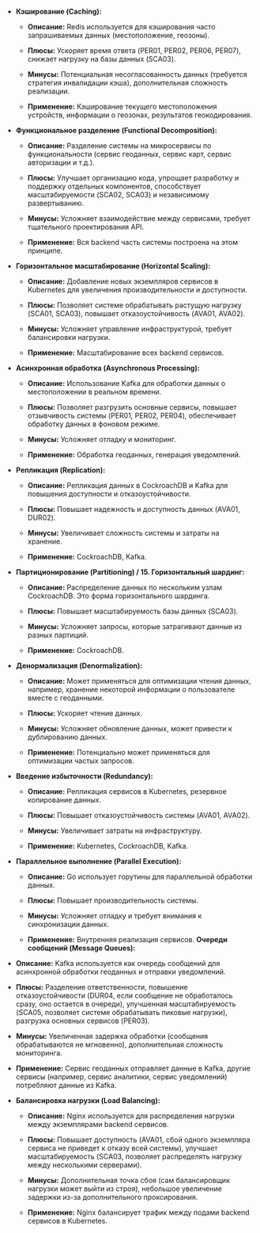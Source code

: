 - **Кэширование (Caching):**
    
    - **Описание:** Redis используется для кэширования часто запрашиваемых данных (местоположение, геозоны).
        
    - **Плюсы:** Ускоряет время ответа (PER01, PER02, PER06, PER07), снижает нагрузку на базы данных (SCA03).
        
    - **Минусы:** Потенциальная несогласованность данных (требуется стратегия инвалидации кэша), дополнительная сложность реализации.
        
    - **Применение:** Кэширование текущего местоположения устройств, информации о геозонах, результатов геокодирования.
        
- **Функциональное разделение (Functional Decomposition):**
    
    - **Описание:** Разделение системы на микросервисы по функциональности (сервис геоданных, сервис карт, сервис авторизации и т.д.).
        
    - **Плюсы:** Улучшает организацию кода, упрощает разработку и поддержку отдельных компонентов, способствует масштабируемости (SCA02, SCA03) и независимому развертыванию.
        
    - **Минусы:** Усложняет взаимодействие между сервисами, требует тщательного проектирования API.
        
    - **Применение:** Вся backend часть системы построена на этом принципе.
        
- **Горизонтальное масштабирование (Horizontal Scaling):**
    
    - **Описание:** Добавление новых экземпляров сервисов в Kubernetes для увеличения производительности и доступности.
        
    - **Плюсы:** Позволяет системе обрабатывать растущую нагрузку (SCA01, SCA03), повышает отказоустойчивость (AVA01, AVA02).
        
    - **Минусы:** Усложняет управление инфраструктурой, требует балансировки нагрузки.
        
    - **Применение:** Масштабирование всех backend сервисов.
    
- **Асинхронная обработка (Asynchronous Processing):**
    
    - **Описание:** Использование Kafka для обработки данных о местоположении в реальном времени.
        
    - **Плюсы:** Позволяет разгрузить основные сервисы, повышает отзывчивость системы (PER01, PER02, PER04), обеспечивает обработку данных в фоновом режиме.
        
    - **Минусы:** Усложняет отладку и мониторинг.
        
    - **Применение:** Обработка геоданных, генерация уведомлений.
        
- **Репликация (Replication):**
    
    - **Описание:** Репликация данных в CockroachDB и Kafka для повышения доступности и отказоустойчивости.
        
    - **Плюсы:** Повышает надежность и доступность данных (AVA01, DUR02).
        
    - **Минусы:** Увеличивает сложность системы и затраты на хранение.
        
    - **Применение:** CockroachDB, Kafka.
        
- **Партиционирование (Partitioning) / 15. Горизонтальный шардинг:**
    
    - **Описание:** Распределение данных по нескольким узлам CockroachDB. Это форма горизонтального шардинга.
        
    - **Плюсы:** Повышает масштабируемость базы данных (SCA03).
        
    - **Минусы:** Усложняет запросы, которые затрагивают данные из разных партиций.
        
    - **Применение:** CockroachDB.
        
- **Денормализация (Denormalization):**
    
    - **Описание:** Может применяться для оптимизации чтения данных, например, хранение некоторой информации о пользователе вместе с геоданными.
        
    - **Плюсы:** Ускоряет чтение данных.
        
    - **Минусы:** Усложняет обновление данных, может привести к дублированию данных.
        
    - **Применение:** Потенциально может применяться для оптимизации частых запросов.
        
- **Введение избыточности (Redundancy):**
    
    - **Описание:** Репликация сервисов в Kubernetes, резервное копирование данных.
        
    - **Плюсы:** Повышает отказоустойчивость системы (AVA01, AVA02).
        
    - **Минусы:** Увеличивает затраты на инфраструктуру.
        
    - **Применение:** Kubernetes, CockroachDB, Kafka.
        
- **Параллельное выполнение (Parallel Execution):**
    
    - **Описание:** Go использует горутины для параллельной обработки данных.
        
    - **Плюсы:** Повышает производительность системы.
        
    - **Минусы:** Усложняет отладку и требует внимания к синхронизации данных.
        
    - **Применение:** Внутренняя реализация сервисов.
 **Очереди сообщений (Message Queues):**
    
- **Описание:** Kafka используется как очередь сообщений для асинхронной обработки геоданных и отправки уведомлений.
	
- **Плюсы:** Разделение ответственности, повышение отказоустойчивости (DUR04, если сообщение не обработалось сразу, оно остается в очереди), улучшенная масштабируемость (SCA05, позволяет системе обрабатывать пиковые нагрузки), разгрузка основных сервисов (PER03).
	
- **Минусы:** Увеличенная задержка обработки (сообщения обрабатываются не мгновенно), дополнительная сложность мониторинга.
	
- **Применение:** Сервис геоданных отправляет данные в Kafka, другие сервисы (например, сервис аналитики, сервис уведомлений) потребляют данные из Kafka.
        
- **Балансировка нагрузки (Load Balancing):**

	- **Описание:** Nginx используется для распределения нагрузки между экземплярами backend сервисов.
		
	- **Плюсы:** Повышает доступность (AVA01, сбой одного экземпляра сервиса не приведет к отказу всей системы), улучшает масштабируемость (SCA03, позволяет распределять нагрузку между несколькими серверами).
		
	- **Минусы:** Дополнительная точка сбоя (сам балансировщик нагрузки может выйти из строя), небольшое увеличение задержки из-за дополнительного проксирования.
		
	- **Применение:** Nginx балансирует трафик между подами backend сервисов в Kubernetes.

